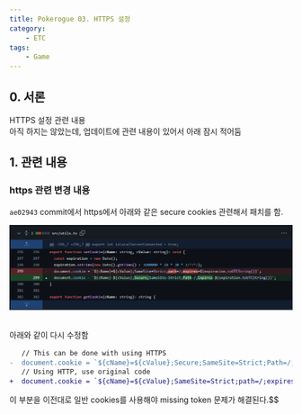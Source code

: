 ```yaml
---
title: Pokerogue 03. HTTPS 설정
category:
    - ETC
tags:
    - Game
---
```


## 0. 서론
HTTPS 설정 관련 내용  
아직 하지는 않았는데, 업데이트에 관련 내용이 있어서 아래 잠시 적어둠  

## 1. 관련 내용

### https 관련 변경 내용

`ae02943` commit에서 https에서 아래와 같은 secure cookies 관련해서 패치를 함.

![alt text](../../assets/image/image-7.png)

<br>
아래와 같이 다시 수정함

```diff
   // This can be done with using HTTPS
-  document.cookie = `${cName}=${cValue};Secure;SameSite=Strict;Path=/;Expires=${expiration.toUTCString()}`;
   // Using HTTP, use original code
+  document.cookie = `${cName}=${cValue};SameSite=Strict;path=/;expires=${expiration.toUTCString()}`;
```

이 부분을 이전대로 일반 cookies를 사용해야 missing token 문제가 해결된다.$$